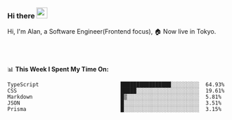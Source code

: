 ### Hi there <img src="https://media.giphy.com/media/hvRJCLFzcasrR4ia7z/giphy.gif" width="25px">

<!-- ![visitors](https://visitor-badge.glitch.me/badge?page_id=dislfyer.dislfyer) -->

Hi, I'm Alan, a Software Engineer(Frontend focus), 🏠 Now live in Tokyo.

<br/>
<br/>

📊 **This Week I Spent My Time On:**


<!--START_SECTION:waka-->

```text
TypeScript                          ████████████████░░░░░░░░░  64.93%
CSS                                 █████░░░░░░░░░░░░░░░░░░░░  19.61%
Markdown                            █▒░░░░░░░░░░░░░░░░░░░░░░░  5.81%
JSON                                █░░░░░░░░░░░░░░░░░░░░░░░░  3.51%
Prisma                              █░░░░░░░░░░░░░░░░░░░░░░░░  3.15%
```

<!--END_SECTION:waka-->

<!--
**About Me:**
 -->
